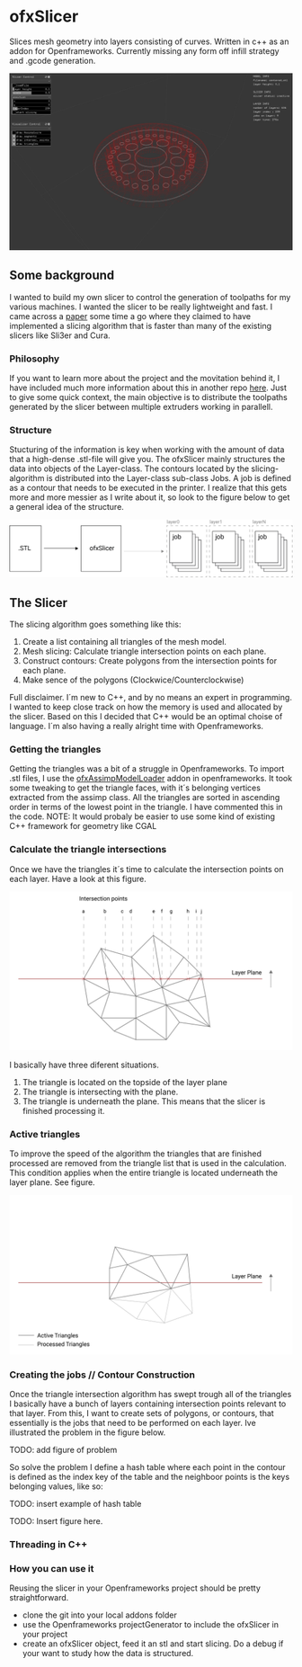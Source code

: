 # ofxSlicer

Slices mesh geometry into layers consisting of curves. Written in c++ as an addon for Openframeworks. Currently missing any form off infill strategy and .gcode generation. 

![current](docs/img/currentOverview.png)

## Some background

I wanted to build my own slicer to control the generation of toolpaths for my various machines. I wanted the slicer to be really lightweight and fast. I came across a [paper](http://www.dainf.ct.utfpr.edu.br/~rminetto/projects/slicing/) some time a go where they claimed to have implemented a slicing algorithm that is faster than many of the existing slicers like Sli3er and Cura. 

### Philosophy 

If you want to learn more about the project and the movitation behind it, I have included much more information about this in another repo [here](https://github.com/frikkfossdal/fluffy-octo-potato).  Just to give some quick context, the main objective is to distribute the toolpaths generated by the slicer between multiple extruders working in parallell. 

### Structure

Stucturing of the information is key when working with the amount of data that a high-dense .stl-file will give you. The ofxSlicer mainly structures the data into objects of the Layer-class. The contours located by the slicing-algorithm is distributed into the Layer-class  sub-class Jobs. A job is defined as a contour that needs to be executed in the printer. I realize that this gets more and more messier as I write about it, so look to the figure below to get a general idea of the structure. 

![structure](docs/img/philosophy.png)

## The Slicer

The slicing algorithm goes something like this:

1. Create a list containing all triangles of the mesh model.
2. Mesh slicing:  Calculate triangle intersection points on each plane.
3. Construct contours: Create polygons from the intersection points for each plane.
4. Make sence of the polygons (Clockwice/Counterclockwise)

Full disclaimer. I´m new to C++, and by no means an expert in programming. I wanted to keep close track on how the memory is used and allocated by the slicer. Based on this I decided that C++ would be an optimal choise of language.  I´m also having a really alright time with Openframeworks. 

### Getting the triangles 

Getting the triangles was a bit of a struggle in Openframeworks. To import .stl files, I use the [ofxAssimpModelLoader](http://openframeworks.cc/documentation/ofxAssimpModelLoader/ofxAssimpModelLoader/) addon in openframeworks.  It took some tweaking to get the triangle faces, with it´s belonging vertices extracted from the assimp class. All the triangles are sorted in ascending order in terms of the lowest point in the triangle. I have commented this in the code. NOTE: It would probaly be easier to use some kind of existing C++ framework for geometry like CGAL

### Calculate the triangle intersections 

Once we have the triangles it´s time to calculate the intersection points on each layer. Have a look at this figure. 

![triangleInter](docs/img/triangle_slicing-01.png)

I basically have three diferent situations. 
1. The triangle is located on the topside of the layer plane 
2. The triangle is intersecting with the plane. 
3. The triangle is underneath the plane. This means that the slicer is finished processing it. 


### Active triangles 

To improve the speed of the algorithm the triangles that are finished processed are removed from the triangle list that is used in the calculation. This condition applies when the entire triangle is located underneath the layer plane. See figure. 

![active triangles](docs/img/triangle_slicing-02.png)


### Creating the jobs // Contour Construction 

Once the triangle intersection algorithm has swept trough all of the triangles I basically have a bunch of layers containing intersection points relevant to that layer.  From this, I want to create sets of polygons, or contours, that essentially is the jobs that need to be performed on each layer. Ive illustrated the problem in the figure below. 

TODO: add figure of problem

So solve the problem I define a hash table where each point in the contour is defined as the index key of the table and the neighboor points is the keys belonging values, like so: 

TODO: insert example of hash table 

TODO: Insert figure here. 


### Threading in C++

### How you can use it
Reusing the slicer in your Openframeworks project should be pretty straightforward. 
* clone the git into your local addons folder
* use the Openframeworks projectGenerator to include the ofxSlicer in your project 
* create an ofxSlicer object, feed it an stl and start slicing. Do a debug if your want to study how the data is structured. 

##
